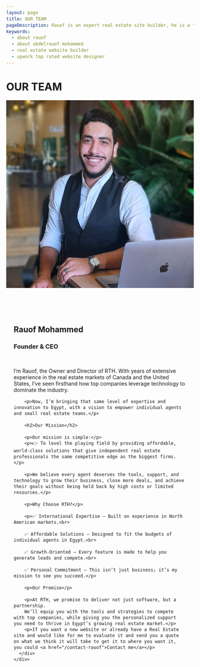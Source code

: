 ```yaml
---
layout: page
title: OUR TEAM
pageDescription: Rauof is an expert real estate site builder, he is a top rated at Upwork and completed over 50 projects with 100% Job Satisfication.
keywords:
  - about rauof
  - about abdelrauof mohammed
  - real estate website builder
  - upwork top rated website designer
---
```

<div id="about-us">
  <h1>OUR TEAM</h1>
  <div class="container max-width-auto" style="padding:0;">
  <div class="row max-width-auto" style="max-width: 1000px;margin: auto;">
      <div class="col-sm-6" style="padding:0;">
        <img class="personalImage" src="/public/assets/photos/business-photo.jpg">
      </div>
      <div class="col-sm-6"  style="padding: 50px 20px;">
        <br>
        <h2>Rauof Mohammed</h2>
        <h3>Founder & CEO</h3>
        <br>
        <p>I’m Rauof, the Owner and Director of RTH. With years of extensive experience in the real estate markets of Canada and the United States, I’ve seen firsthand how top companies leverage technology to dominate the industry.</p>

        <p>Now, I’m bringing that same level of expertise and innovation to Egypt, with a vision to empower individual agents and small real estate teams.</p>

        <h2>Our Mission</h2>

        <p>Our mission is simple:</p>
        <p>👉 To level the playing field by providing affordable, world-class solutions that give independent real estate professionals the same competitive edge as the biggest firms.</p>

        <p>We believe every agent deserves the tools, support, and technology to grow their business, close more deals, and achieve their goals without being held back by high costs or limited resources.</p>

        <p>Why Choose RTH?</p>

        <p>✅ International Expertise – Built on experience in North American markets.<br>

        ✅ Affordable Solutions – Designed to fit the budgets of individual agents in Egypt.<br>

        ✅ Growth-Oriented – Every feature is made to help you generate leads and compete.<br>

        ✅ Personal Commitment – This isn’t just business; it’s my mission to see you succeed.</p>

        <p>Our Promise</p>

        <p>At RTH, we promise to deliver not just software, but a partnership.
        We’ll equip you with the tools and strategies to compete with top companies, while giving you the personalized support you need to thrive in Egypt’s growing real estate market.</p>
        <p>If you want a new website or already have a Real Estate site and would like for me to evaluate it and send you a quote on what we think it will take to get it to where you want it, you could <a href="/contact-rauof">Contact me</a></p>
      </div>
    </div>
  </div>
</div>
